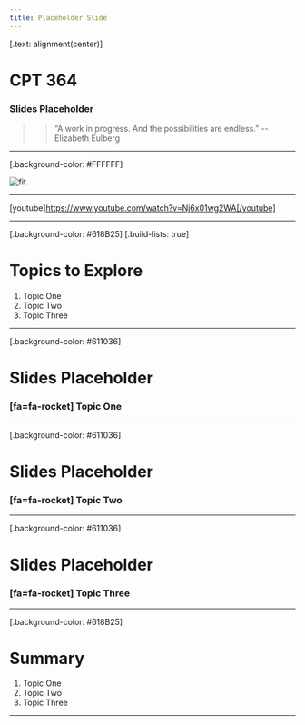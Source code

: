 ```yaml
---
title: Placeholder Slide
---
```


[.text: alignment(center)]

# CPT 364

### Slides Placeholder

> > “A work in progress. And the possibilities are endless.”
-- Elizabeth Eulberg

---

[.background-color: #FFFFFF]

![fit](https://hibbittsdesign.org/images/ux-toolkit-8-no-numbers.png "Diagram of user experience design process/techniques")

---

[youtube]https://www.youtube.com/watch?v=Nj6x01wg2WA[/youtube]

---

[.background-color: #618B25]
[.build-lists: true]

# Topics to Explore
1. Topic One  
2. Topic Two   
3. Topic Three  

---

[.background-color: #611036]

# Slides Placeholder

### [fa=fa-rocket] Topic One

---

[.background-color: #611036]

# Slides Placeholder

### [fa=fa-rocket] Topic Two

---

[.background-color: #611036]

# Slides Placeholder

### [fa=fa-rocket] Topic Three

---

[.background-color: #618B25]

# Summary
1. Topic One  
2. Topic Two   
3. Topic Three  

---
